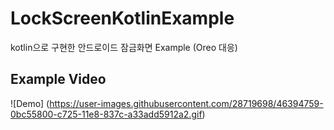 # LockScreenKotlinExample
kotlin으로 구현한 안드로이드 잠금화면 Example (Oreo 대응)

## Example Video
![Demo] (https://user-images.githubusercontent.com/28719698/46394759-0bc55800-c725-11e8-837c-a33add5912a2.gif)
